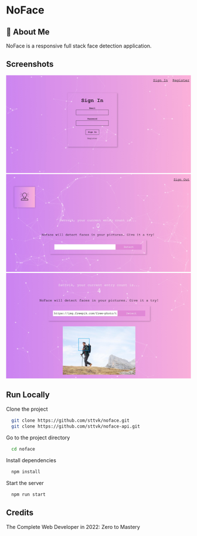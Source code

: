 # NoFace

## 🚀 About Me

NoFace is a responsive full stack face detection application.

## Screenshots

![App Screenshot](screenshots/pic1.jpg)
![App Screenshot](screenshots/pic2.jpg)
![App Screenshot](screenshots/pic3.jpg)

## Run Locally

Clone the project

```bash
  git clone https://github.com/sttvk/noface.git
  git clone https://github.com/sttvk/noface-api.git
```

Go to the project directory

```bash
  cd noface
```

Install dependencies

```bash
  npm install
```

Start the server

```bash
  npm run start
```

## Credits

The Complete Web Developer in 2022: Zero to Mastery [](https://www.udemy.com/course/the-complete-web-developer-zero-to-mastery/learn/lecture/8803510?start=0#overview)
